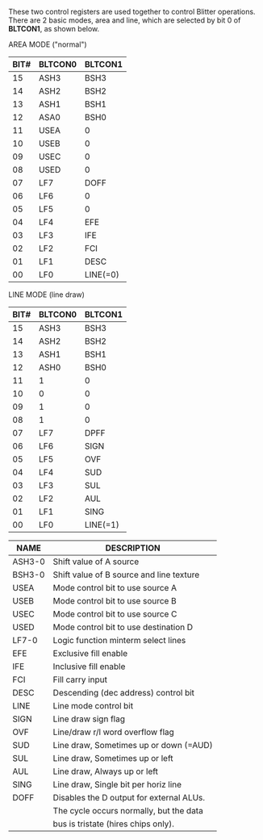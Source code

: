 These two control registers are used together to control Blitter
operations. There are 2 basic modes, area and line, which are
selected by bit 0 of **BLTCON1**, as shown below.

AREA MODE ("normal")


| BIT# | **BLTCON0** | **BLTCON1** |
|---|---|---|
| 15   | ASH3    | BSH3    |
| 14   | ASH2    | BSH2    |
| 13   | ASH1    | BSH1    |
| 12   | ASA0    | BSH0    |
| 11   | USEA    | 0       |
| 10   | USEB    | 0       |
| 09   | USEC    | 0       |
| 08   | USED    | 0       |
| 07   | LF7     | DOFF    |
| 06   | LF6     | 0       |
| 05   | LF5     | 0       |
| 04   | LF4     | EFE     |
| 03   | LF3     | IFE     |
| 02   | LF2     | FCI     |
| 01   | LF1     | DESC    |
| 00   | LF0     | LINE(=0)|


LINE MODE (line draw)


| BIT# | **BLTCON0** | **BLTCON1**  |
|---|---|---|
| 15   | ASH3    | BSH3     |
| 14   | ASH2    | BSH2     |
| 13   | ASH1    | BSH1     |
| 12   | ASH0    | BSH0     |
| 11   | 1       | 0        |
| 10   | 0       | 0        |
| 09   | 1       | 0        |
| 08   | 1       | 0        |
| 07   | LF7     | DPFF     |
| 06   | LF6     | SIGN     |
| 05   | LF5     | OVF      |
| 04   | LF4     | SUD      |
| 03   | LF3     | SUL      |
| 02   | LF2     | AUL      |
| 01   | LF1     | SING     |
| 00   | LF0     | LINE(=1) |



| NAME     | DESCRIPTION                               |
|---|---|
| ASH3-0   | Shift value of A source                   |
| BSH3-0   | Shift value of B source and line texture  |
| USEA     | Mode control bit to use source A          |
| USEB     | Mode control bit to use source B          |
| USEC     | Mode control bit to use source C          |
| USED     | Mode control bit to use destination D     |
| LF7-0    | Logic function minterm select lines       |
| EFE      | Exclusive fill enable                     |
| IFE      | Inclusive fill enable                     |
| FCI      | Fill carry input                          |
| DESC     | Descending (dec address) control bit      |
| LINE     | Line mode control bit                     |
| SIGN     | Line draw sign flag                       |
| OVF      | Line/draw r/l word overflow flag          |
| SUD      | Line draw, Sometimes up or down (=AUD)    |
| SUL      | Line draw, Sometimes up or left           |
| AUL      | Line draw, Always up or left              |
| SING     | Line draw, Single bit per horiz line      |
| DOFF     | Disables the D output for external ALUs.  |
|          | The cycle occurs normally, but the data   |
|          | bus is tristate (hires chips only).       |
